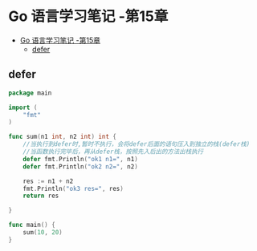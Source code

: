 # Go 语言学习笔记 -第15章
<!-- TOC -->

- [Go 语言学习笔记 -第15章](#go-%e8%af%ad%e8%a8%80%e5%ad%a6%e4%b9%a0%e7%ac%94%e8%ae%b0--%e7%ac%ac15%e7%ab%a0)
  - [defer](#defer)

<!-- /TOC -->

## defer

```go
package main

import (
    "fmt"
)

func sum(n1 int, n2 int) int {
    //当执行到defer时,暂时不执行，会将defer后面的语句压入到独立的栈(defer栈)
    //当函数执行完毕后，再从defer栈，按照先入后出的方法出栈执行
    defer fmt.Println("ok1 n1=", n1)
    defer fmt.Println("ok2 n2=", n2)

    res := n1 + n2
    fmt.Println("ok3 res=", res)
    return res

}

func main() {
    sum(10, 20)
}
```